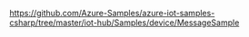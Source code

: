 https://github.com/Azure-Samples/azure-iot-samples-csharp/tree/master/iot-hub/Samples/device/MessageSample

